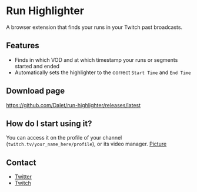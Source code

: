 # Run Highlighter
A browser extension that finds your runs in your Twitch past broadcasts.

## Features
* Finds in which VOD and at which timestamp your runs or segments started and ended
* Automatically sets the highlighter to the correct `Start Time` and `End Time`

## Download page
https://github.com/Dalet/run-highlighter/releases/latest

## How do I start using it?
You can access it on the profile of your channel (`twitch.tv/your_name_here/profile`), or its video manager. [Picture](http://i.imgur.com/9WhYmIQ.png)

## Contact
* [Twitter](https://twitter.com/Dalleth_)
* [Twitch](http://twitch.tv/dalleth_)
